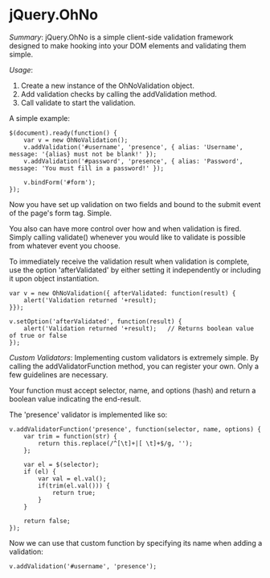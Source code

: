 jQuery.OhNo
===========

_Summary_: jQuery.OhNo is a simple client-side validation framework designed to make hooking into your DOM elements and validating them simple.

_Usage_:

1. Create a new instance of the OhNoValidation object.
2. Add validation checks by calling the addValidation method.
3. Call validate to start the validation.

A simple example:

	$(document).ready(function() {
		var v = new OhNoValidation();
		v.addValidation('#username', 'presence', { alias: 'Username', message: '{alias} must not be blank!' });
		v.addValidation('#password', 'presence', { alias: 'Password', message: 'You must fill in a password!' });

		v.bindForm('#form');
	});

Now you have set up validation on two fields and bound to the submit event of the page's form tag. Simple.

You also can have more control over how and when validation is fired. Simply calling validate() whenever you would like to validate is possible from whatever event you choose. 

To immediately receive the validation result when validation is complete, use the option 'afterValidated' by either setting it independently or including it upon object instantiation.

	var v = new OhNoValidation({ afterValidated: function(result) {
		alert('Validation returned '+result);
	}});

	v.setOption('afterValidated', function(result) {
		alert('Validation returned '+result);	// Returns boolean value of true or false
	});

_Custom Validators_:
Implementing custom validators is extremely simple. By calling the addValidatorFunction method, you can register your own. Only a few guidelines are necessary.

Your function must accept selector, name, and options (hash) and return a boolean value indicating the end-result.

The 'presence' validator is implemented like so:

	v.addValidatorFunction('presence', function(selector, name, options) {
		var trim = function(str) {
			return this.replace(/^[\t]+|[ \t]+$/g, '');
		};
		
		var el = $(selector);
		if (el) {
			var val = el.val();
			if(trim(el.val())) {
				return true;
			}
		}

		return false;
	});

Now we can use that custom function by specifying its name when adding a validation:

	v.addValidation('#username', 'presence');


